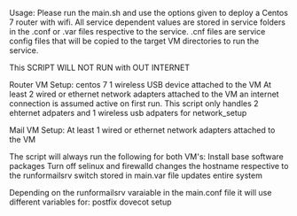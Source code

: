 Usage: Please run the main.sh and use the options given to deploy a Centos 7 router with wifi.
All service dependent values are stored in service folders in the .conf or .var files respective to the service.
.cnf files are service config files that will be copied to the target VM directories to run the service.

This SCRIPT WILL NOT RUN with OUT INTERNET

Router VM Setup:
centos 7
1 wireless USB device attached to the VM
At least 2 wired or ethernet network adapters attached to the VM
an internet connection is assumed active on first run.
This script only handles 2 ehternet adpaters and 1 wireless usb adpaters for network_setup

Mail VM Setup:
At least 1 wired or ethernet network adapters attached to the VM

The script will always run the following for both VM's:
Install base software packages
Turn off selinux and firewalld
changes the hostname respective to the runformailsrv switch stored in main.var file
updates entire system

Depending on the runformailsrv varaiable in the main.conf file it will use different variables
for:
postfix
dovecot setup
